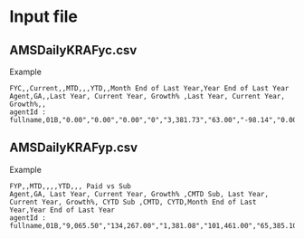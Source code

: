 # Input file

## AMSDailyKRAFyc.csv

Example

```csv
FYC,,Current,,MTD,,,YTD,,Month End of Last Year,Year End of Last Year
Agent,GA,,Last Year, Current Year, Growth% ,Last Year, Current Year, Growth%,,
agentId : fullname,01B,"0.00","0.00","0.00","0","3,381.73","63.00","-98.14","0.00","4,113.53
```

## AMSDailyKRAFyp.csv

Example
```csv
FYP,,MTD,,,,YTD,,, Paid vs Sub
Agent,GA, Last Year, Current Year, Growth% ,CMTD Sub, Last Year, Current Year, Growth%, CYTD Sub ,CMTD, CYTD,Month End of Last Year,Year End of Last Year
agentId : fullname,01B,"9,065.50","134,267.00","1,381.08","101,461.00","65,385.10","292,928.70","348.01","305,640.20","132.33","95.84","32,836.50","580,486.70"
```

## 